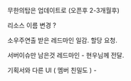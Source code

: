
무한의탑은 업데이트로 (오픈후 2-3개월후)

리소스 이름 변경 ?

소우주연출 받은 레드마인 일감. 할당 요청.

서버이슈만 남은것 레드마인 - 현우님께 전달.

기획서와 다른 UI ( 멤버 친밀도 ) - 

